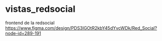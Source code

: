 # vistas_redsocial
frontend de la redsocial
https://www.figma.com/design/PDS3lGOtR2kbY45dYvcWDk/Red_Social?node-id=289-191
